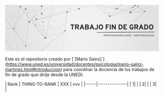 ![](https://github.com/mariosainzmartinez/TFG/blob/7f5a1f9b1a9009502bd658c64a19a3cfe2b6e009/Banner%20tfg.png)


Este es el repositorio creado por [`[Mario Sainz]´] (https://www.uned.es/universidad/docentes/psicologia/mario-sainz-martinez.html#introduccion) para coordinar la docencia de los trabajos de fin de grado que dirije desde la UNED). 


| Rank | THING-TO-RANK | XXX | vvv |
|-----:|---------------|
|     1|               |
|     2|               |
|     3|               |
